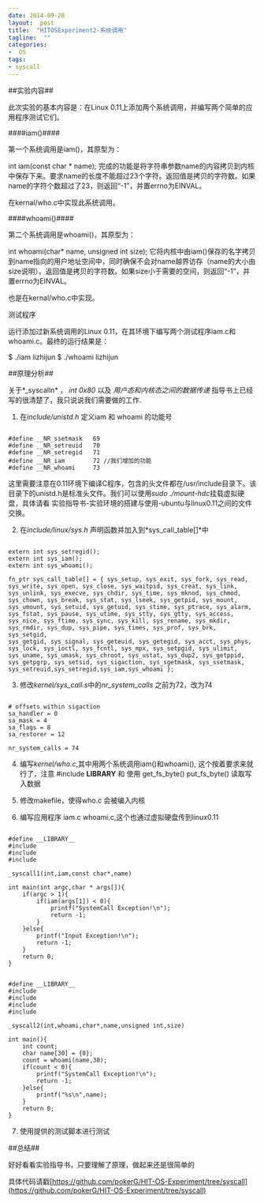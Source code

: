 ```yaml
---
date: 2014-09-28
layout:  post
title:  "HITOSExperiment2-系统调用"
tagline:  ""
categories:
-  OS
tags:
- syscall
---
```


##实验内容##

此次实验的基本内容是：在Linux 0.11上添加两个系统调用，并编写两个简单的应用程序测试它们。

####iam()####

第一个系统调用是iam()，其原型为：

int iam(const char * name);
完成的功能是将字符串参数name的内容拷贝到内核中保存下来。要求name的长度不能超过23个字符。返回值是拷贝的字符数。如果name的字符个数超过了23，则返回“-1”，并置errno为EINVAL。

在kernal/who.c中实现此系统调用。

####whoami()####

第二个系统调用是whoami()，其原型为：

int whoami(char* name, unsigned int size);
它将内核中由iam()保存的名字拷贝到name指向的用户地址空间中，同时确保不会对name越界访存（name的大小由size说明）。返回值是拷贝的字符数。如果size小于需要的空间，则返回“-1”，并置errno为EINVAL。

也是在kernal/who.c中实现。

测试程序

运行添加过新系统调用的Linux 0.11，在其环境下编写两个测试程序iam.c和whoami.c。最终的运行结果是：

$ ./iam lizhijun
$ ./whoami
lizhijun 


##原理分析##

关于*_syscalln* ， *int 0x80* 以及 *用户态和内核态之间的数据传递* 指导书上已经写的很清楚了，我只说说我们需要做的工作.

1. 在*include/unistd.h* 定义iam 和 whoami 的功能号

<pre><code>
#define __NR_ssetmask	69
#define __NR_setreuid	70
#define __NR_setregid	71
#define __NR_iam		72 //我们增加的功能
#define __NR_whoami		73
</code></pre>

这里需要注意在0.11环境下编译C程序，包含的头文件都在/usr/include目录下。该目录下的unistd.h是标准头文件。我们可以使用*sudo ./mount-hdc*挂载虚拟硬盘，具体请看 实验指导书-实验环境的搭建与使用-ubuntu与linux0.11之间的文件交换。

2. 在*include/linux/sys.h* 声明函数并加入到*sys_call_table[]*中

<pre><code>
extern int sys_setregid();
extern int sys_iam();
extern int sys_whoami();

fn_ptr sys_call_table[] = { sys_setup, sys_exit, sys_fork, sys_read,
sys_write, sys_open, sys_close, sys_waitpid, sys_creat, sys_link,
sys_unlink, sys_execve, sys_chdir, sys_time, sys_mknod, sys_chmod,
sys_chown, sys_break, sys_stat, sys_lseek, sys_getpid, sys_mount,
sys_umount, sys_setuid, sys_getuid, sys_stime, sys_ptrace, sys_alarm,
sys_fstat, sys_pause, sys_utime, sys_stty, sys_gtty, sys_access,
sys_nice, sys_ftime, sys_sync, sys_kill, sys_rename, sys_mkdir,
sys_rmdir, sys_dup, sys_pipe, sys_times, sys_prof, sys_brk, sys_setgid,
sys_getgid, sys_signal, sys_geteuid, sys_getegid, sys_acct, sys_phys,
sys_lock, sys_ioctl, sys_fcntl, sys_mpx, sys_setpgid, sys_ulimit,
sys_uname, sys_umask, sys_chroot, sys_ustat, sys_dup2, sys_getppid,
sys_getpgrp, sys_setsid, sys_sigaction, sys_sgetmask, sys_ssetmask,
sys_setreuid,sys_setregid,sys_iam,sys_whoami };
</code></pre>

3. 修改*kernel/sys_call.s*中的*nr_system_calls* 之前为72，改为74

<pre><code>
# offsets within sigaction
sa_handler = 0
sa_mask = 4
sa_flags = 8
sa_restorer = 12

nr_system_calls = 74
</code></pre>

4. 编写*kernel/who.c*,其中用两个系统调用iam()和whoami(), 这个按着要求来就行了，注意   #include __LIBRARY__  和 使用 get_fs_byte() put_fs_byte() 读取写入数据


5. 修改makefile，使得who.c 会被编入内核


6. 编写应用程序 iam.c whoami.c,这个也通过虚拟硬盘传到linux0.11

<pre><code>
#define __LIBRARY__
#include <unistd.h>
#include <errno.h>
#include <stdio.h>

_syscall1(int,iam,const char*,name)

int main(int argc,char * args[]){
	if(argc > 1){
		if(iam(args[1]) < 0){
			printf("SystemCall Exception!\n");
			return -1;
		}
	}else{
		printf("Input Exception!\n");
		return -1;
	}
	return 0;
}
</code></pre>

<pre><code>
#define __LIBRARY__
#include <unistd.h>
#include <string.h>
#include <errno.h>
#include <stdio.h>

_syscall2(int,whoami,char*,name,unsigned int,size)

int main(){
	int count;
	char name[30] = {0};
	count = whoami(name,30);
	if(count < 0){
		printf("SystemCall Exception!\n");
		return -1;
	}else{
		printf("%s\n",name);
	}
	return 0;
}
</code></pre>

7. 使用提供的测试脚本进行测试

##总结##

好好看看实验指导书，只要理解了原理，做起来还是很简单的

具体代码请戳[https://github.com/pokerG/HIT-OS-Experiment/tree/syscall](https://github.com/pokerG/HIT-OS-Experiment/tree/syscall)





